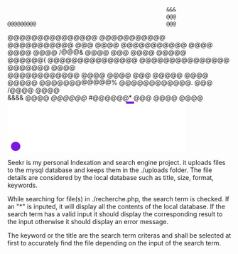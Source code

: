                                                       &&&                       
                                                      @@@                       
    @@@@@@@@@                                         @@@                       
 @@@@@@@@@@@@@@@     @@@@@@@@@@@      @@@@@@@@@@@     @@@    @@@@    @@@@@@@@@@@
@@@@                @@@@      @@@@  /@@@&      @@@@   @@@  @@@@      @@@@@      
 @@@@@@(           @@@@@@@@@@@@@@@  @@@@@@@@@@@@@@@   @@@@@@@        @@@@       
   @@@@@@@@@@@@    @@@@             @@@@              @@@ @@@@@      @@@@       
            @@@@@   @@@@@@@@@@@@%    @@@@@@@@@@@@.    @@@   /@@@@    @@@@       
  &&&&       @@@@      *@@@@@@*         #@@@@@@*      @@@      @@@@  @@@@ 
![Alt text](/seeker.png)

  Seekr is my personal Indexation and search engine project. it uploads files to the mysql database and keeps them in
  the ./uploads folder. The file details are considered by the local database such as title, size, format, keywords.

  While searching for file(s) in ./recherche.php, the search term is checked. If an "*" is inputed, it will display all
  the contents of the local database. If the search term has a valid input it should display the corresponding result to the
  input otherwise it should display an error message.

 The keyword or the title are the search term criteras and shall be selected at first to accurately find the file depending
 on the input of the search term.

